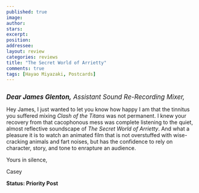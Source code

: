 ```yaml
---
published: true
image:
author: 
stars: 
excerpt: 
position: 
addressee: 
layout: review
categories: reviews
title: "The Secret World of Arrietty"
comments: true
tags: [Hayao Miyazaki, Postcards]
---
```

<div><p><strong><span class="full-image-block ssNonEditable"><span><a href="/display/admin/The%20Secret%20World%20of%20Arrietty%20%C2%A9%202012"><img src="http://static.squarespace.com/static/5005f6bcc4aa41161b33e89e/5329cf1fe4b07c068ebf74de/5329cf1fe4b07c068ebf74fb/1336620493047/secretworld.jpg" alt="" /></a></span></span></strong></p>
<p><em><strong style="font-size:120%;">Dear James Glenton,</strong><span style="font-size:120%;"> Assistant Sound Re-Recording Mixer,</span></em></p>
<p>Hey James, I just wanted to let you know how happy I am that the tinnitus you suffered mixing <em>Clash of the Titans</em> was not permanent. I knew your recovery from that cacophonous mess was complete listening to the quiet, almost reflective soundscape of <em>The Secret World of Arrietty</em>. And what a pleasure it is to watch an animated film that is not overstuffed with wise-cracking animals and fart noises, but has the confidence to rely on character, story, and tone to enrapture an audience.</p>
<p>Yours in silence,</p>
<p>Casey</p>
<p><strong>Status: Priority Post</strong></p></div>

